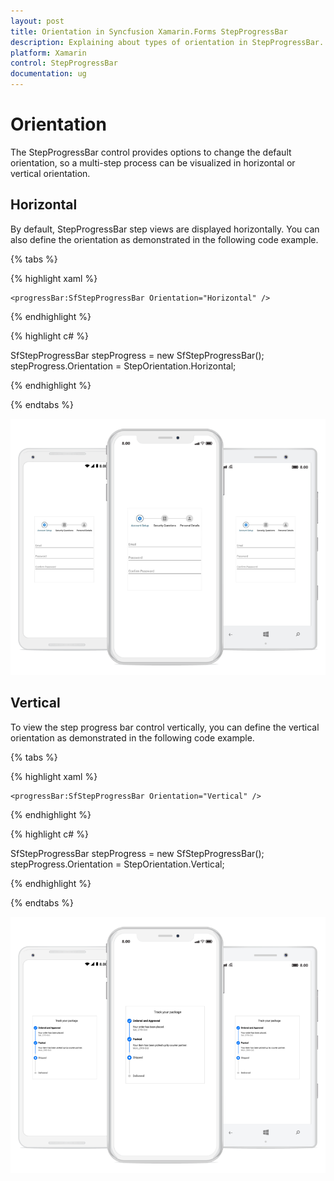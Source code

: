 ```yaml
---
layout: post
title: Orientation in Syncfusion Xamarin.Forms StepProgressBar
description: Explaining about types of orientation in StepProgressBar.
platform: Xamarin
control: StepProgressBar
documentation: ug
---
```


# Orientation

The StepProgressBar control provides options to change the default orientation, so a multi-step process can be visualized in horizontal or vertical orientation.

## Horizontal 

By default, StepProgressBar step views are displayed horizontally. You can also define the orientation as demonstrated in the following code example.

{% tabs %}

{% highlight xaml %}

    <progressBar:SfStepProgressBar Orientation="Horizontal" />

{% endhighlight %}

{% highlight c# %}

SfStepProgressBar stepProgress = new SfStepProgressBar();
stepProgress.Orientation = StepOrientation.Horizontal;

{% endhighlight %}

{% endtabs %}

![StepProgressBar control has horizontal orientation](overview_images/horizontal.png)

## Vertical

To view the step progress bar control vertically, you can define the vertical orientation as demonstrated in the following code example.

{% tabs %}

{% highlight xaml %}

    <progressBar:SfStepProgressBar Orientation="Vertical" />

{% endhighlight %}

{% highlight c# %}

SfStepProgressBar stepProgress = new SfStepProgressBar();
stepProgress.Orientation = StepOrientation.Vertical;

{% endhighlight %}

{% endtabs %}

![StepProgressBar control has vertical orientation](overview_images/vertical.png)